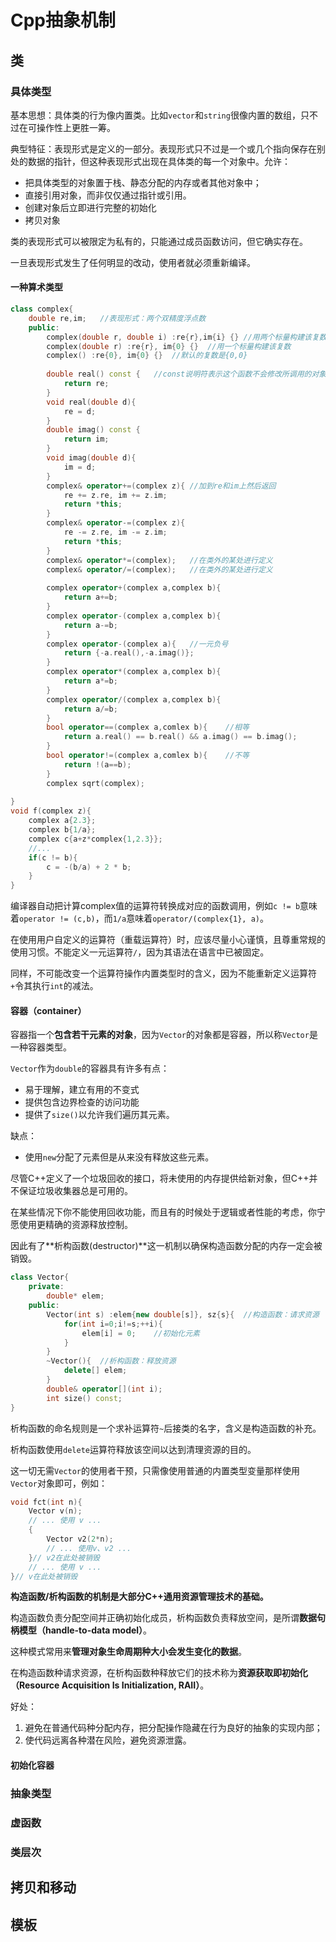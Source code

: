 # Cpp抽象机制

## 类

### 具体类型

基本思想：具体类的行为像内置类。比如`vector`和`string`很像内置的数组，只不过在可操作性上更胜一筹。

典型特征：表现形式是定义的一部分。表现形式只不过是一个或几个指向保存在别处的数据的指针，但这种表现形式出现在具体类的每一个对象中。允许：

- 把具体类型的对象置于栈、静态分配的内存或者其他对象中；
- 直接引用对象，而非仅仅通过指针或引用。
- 创建对象后立即进行完整的初始化
- 拷贝对象

类的表现形式可以被限定为私有的，只能通过成员函数访问，但它确实存在。

一旦表现形式发生了任何明显的改动，使用者就必须重新编译。

#### 一种算术类型

```cpp
class complex{
    double re,im;	//表现形式：两个双精度浮点数
    public:
    	complex(double r, double i) :re{r},im{i} {}	//用两个标量构建该复数
    	complex(double r) :re{r}, im{0} {}	//用一个标量构建该复数
    	complex() :re{0}, im{0} {}	//默认的复数是{0,0}
    	
    	double real() const {	//const说明符表示这个函数不会修改所调用的对象
            return re;
        }
    	void real(double d){
            re = d;
        }
    	double imag() const {
            return im;
        }
    	void imag(double d){
            im = d;
        }
    	complex& operator+=(complex z){	//加到re和im上然后返回
            re += z.re, im += z.im;
            return *this;
        }
    	complex& operator-=(complex z){
            re -= z.re, im -= z.im;
            return *this;
        }
    	complex& operator*=(complex);	//在类外的某处进行定义
    	complex& operator/=(complex);	//在类外的某处进行定义
    
    	complex operator+(complex a,complex b){
            return a+=b;
        }
    	complex operator-(complex a,complex b){
            return a-=b;
        }
    	complex operator-(complex a){	//一元负号
            return {-a.real(),-a.imag()};
        }
    	complex operator*(complex a,complex b){
            return a*=b;
        }
    	complex operator/(complex a,complex b){
            return a/=b;
        }
    	bool operator==(complex a,comlex b){	//相等
            return a.real() == b.real() && a.imag() == b.imag();
        }
    	bool operator!=(complex a,comlex b){	//不等
            return !(a==b);
        }
    	complex sqrt(complex);
    
}
void f(complex z){
    complex a{2.3};
    complex b{1/a};
    complex c{a+z*complex{1,2.3}};
    //...
    if(c != b){
        c = -(b/a) + 2 * b;
    }
}
```

编译器自动把计算complex值的运算符转换成对应的函数调用，例如`c != b`意味着`operator != (c,b)`，而`1/a`意味着`operator/(complex{1}, a)`。

在使用用户自定义的运算符（重载运算符）时，应该尽量小心谨慎，且尊重常规的使用习惯。不能定义一元运算符`/`，因为其语法在语言中已被固定。

同样，不可能改变一个运算符操作内置类型时的含义，因为不能重新定义运算符`+`令其执行`int`的减法。

#### 容器（container）

容器指一个**包含若干元素的对象**，因为`Vector`的对象都是容器，所以称`Vector`是一种容器类型。

`Vector`作为`double`的容器具有许多有点：

- 易于理解，建立有用的不变式
- 提供包含边界检查的访问功能
- 提供了`size()`以允许我们遍历其元素。

缺点：

- 使用`new`分配了元素但是从来没有释放这些元素。

尽管C++定义了一个垃圾回收的接口，将未使用的内存提供给新对象，但C++并不保证垃圾收集器总是可用的。

在某些情况下你不能使用回收功能，而且有的时候处于逻辑或者性能的考虑，你宁愿使用更精确的资源释放控制。

因此有了**析构函数(destructor)**这一机制以确保构造函数分配的内存一定会被销毁。

```cpp
class Vector{
    private:
    	double* elem;
    public:
    	Vector(int s) :elem{new double[s]}, sz{s}{	//构造函数：请求资源
            for(int i=0;i!=s;++i){
                elem[i] = 0;	//初始化元素
            }
        }
    	~Vector(){	//析构函数：释放资源
            delete[] elem;
        }
    	double& operator[](int i);
    	int size() const;
}
```

析构函数的命名规则是一个求补运算符`~`后接类的名字，含义是构造函数的补充。

析构函数使用`delete`运算符释放该空间以达到清理资源的目的。

这一切无需`Vector`的使用者干预，只需像使用普通的内置类型变量那样使用`Vector`对象即可，例如：

```cpp
void fct(int n){
    Vector v(n);
    // ... 使用 v ...
    {
        Vector v2(2*n);
        // ... 使用v、v2 ...
    }// v2在此处被销毁
    // ... 使用 v ...
}// v在此处被销毁
```

**构造函数/析构函数的机制是大部分C++通用资源管理技术的基础。**

构造函数负责分配空间并正确初始化成员，析构函数负责释放空间，是所谓**数据句柄模型（handle-to-data model）**。

这种模式常用来**管理对象生命周期种大小会发生变化的数据**。

在构造函数种请求资源，在析构函数种释放它们的技术称为**资源获取即初始化（Resource Acquisition Is Initialization, RAII）**。

好处：

1. 避免在普通代码种分配内存，把分配操作隐藏在行为良好的抽象的实现内部；
2. 使代码远离各种潜在风险，避免资源泄露。

#### 初始化容器



### 抽象类型

### 虚函数

### 类层次



## 拷贝和移动



## 模板

